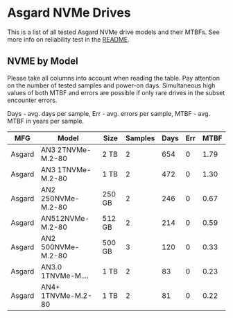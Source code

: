 Asgard NVMe Drives
==================

This is a list of all tested Asgard NVMe drive models and their MTBFs. See more
info on reliability test in the [README](https://github.com/linuxhw/SMART).

NVME by Model
------------

Please take all columns into account when reading the table. Pay attention on the
number of tested samples and power-on days. Simultaneous high values of both MTBF
and errors are possible if only rare drives in the subset encounter errors.

Days - avg. days per sample,
Err  - avg. errors per sample,
MTBF - avg. MTBF in years per sample.

| MFG       | Model              | Size   | Samples | Days  | Err   | MTBF |
|-----------|--------------------|--------|---------|-------|-------|------|
| Asgard    | AN3 2TNVMe-M.2-80  | 2 TB   | 2       | 654   | 0     | 1.79   |
| Asgard    | AN3 1TNVMe-M.2-80  | 1 TB   | 2       | 472   | 0     | 1.30   |
| Asgard    | AN2 250NVMe-M.2-80 | 250 GB | 2       | 246   | 0     | 0.67   |
| Asgard    | AN512NVMe-M.2-80   | 512 GB | 2       | 214   | 0     | 0.59   |
| Asgard    | AN2 500NVMe-M.2-80 | 500 GB | 3       | 120   | 0     | 0.33   |
| Asgard    | AN3.0 1TNVMe-M.... | 1 TB   | 2       | 83    | 0     | 0.23   |
| Asgard    | AN4+ 1TNVMe-M.2-80 | 1 TB   | 2       | 81    | 0     | 0.22   |
